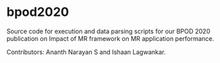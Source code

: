 # bpod2020
Source code for execution and data parsing scripts for our BPOD 2020 publication on Impact of MR framework on MR application performance. 

Contributors: Ananth Narayan S and Ishaan Lagwankar.
